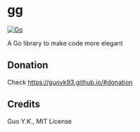 # gg

[![Go](https://github.com/guoyk93/gg/actions/workflows/go.yml/badge.svg)](https://github.com/guoyk93/gg/actions/workflows/go.yml)

A Go library to make code more elegant

## Donation

Check https://guoyk93.github.io/#donation

## Credits

Guo Y.K., MIT License
